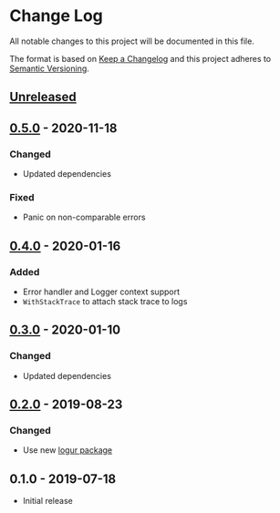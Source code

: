 # Change Log


All notable changes to this project will be documented in this file.

The format is based on [Keep a Changelog](http://keepachangelog.com/en/1.0.0/)
and this project adheres to [Semantic Versioning](http://semver.org/spec/v2.0.0.html).


## [Unreleased]


## [0.5.0] - 2020-11-18

### Changed

- Updated dependencies

### Fixed

- Panic on non-comparable errors


## [0.4.0] - 2020-01-16

### Added

- Error handler and Logger context support
- `WithStackTrace` to attach stack trace to logs


## [0.3.0] - 2020-01-10

### Changed

- Updated dependencies


## [0.2.0] - 2019-08-23

### Changed

- Use new [logur package](https://github.com/logur)


## 0.1.0 - 2019-07-18

- Initial release


[Unreleased]: https://github.com/emperror/handler-logur/compare/v0.5.0...HEAD
[0.5.0]: https://github.com/emperror/handler-logur/compare/v0.4.0...v0.5.0
[0.4.0]: https://github.com/emperror/handler-logur/compare/v0.3.0...v0.4.0
[0.3.0]: https://github.com/emperror/handler-logur/compare/v0.2.0...v0.3.0
[0.2.0]: https://github.com/emperror/handler-logur/compare/v0.1.0...v0.2.0
